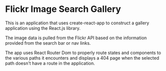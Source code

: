 # Flickr Image Search Gallery

This is an application that uses create-react-app to construct a gallery application using the React.js library.

The image data is pulled from the Flickr API based on the information provided from the search bar or nav links.

The app uses React Router Dom to properly route states and components to the various paths it encounters and displays a 404 page when the selected path doesn't have a route in the application.